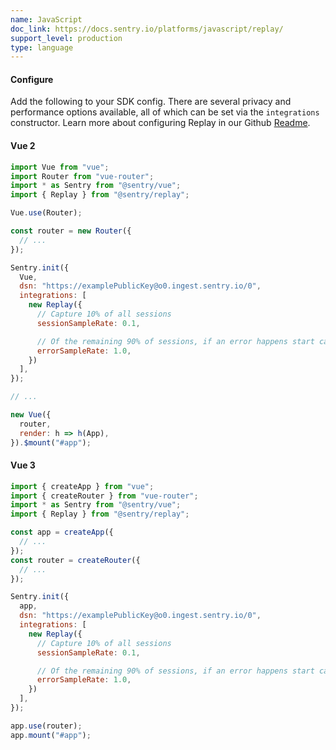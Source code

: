 ```yaml
---
name: JavaScript
doc_link: https://docs.sentry.io/platforms/javascript/replay/
support_level: production
type: language
---
```


#### Configure

Add the following to your SDK config. There are several privacy and performance options available, all of which can be set via the `integrations` constructor. Learn more about configuring Replay in our Github [Readme](https://github.com/getsentry/sentry-replay/blob/main/README.md).

#### Vue 2

```javascript
import Vue from "vue";
import Router from "vue-router";
import * as Sentry from "@sentry/vue";
import { Replay } from "@sentry/replay";

Vue.use(Router);

const router = new Router({
  // ...
});

Sentry.init({
  Vue,
  dsn: "https://examplePublicKey@o0.ingest.sentry.io/0",
  integrations: [
    new Replay({
      // Capture 10% of all sessions
      sessionSampleRate: 0.1,

      // Of the remaining 90% of sessions, if an error happens start capturing
      errorSampleRate: 1.0,
    })
  ],
});

// ...

new Vue({
  router,
  render: h => h(App),
}).$mount("#app");
```

#### Vue 3

```javascript
import { createApp } from "vue";
import { createRouter } from "vue-router";
import * as Sentry from "@sentry/vue";
import { Replay } from "@sentry/replay";

const app = createApp({
  // ...
});
const router = createRouter({
  // ...
});

Sentry.init({
  app,
  dsn: "https://examplePublicKey@o0.ingest.sentry.io/0",
  integrations: [
    new Replay({
      // Capture 10% of all sessions
      sessionSampleRate: 0.1,

      // Of the remaining 90% of sessions, if an error happens start capturing
      errorSampleRate: 1.0,
    })
  ],
});

app.use(router);
app.mount("#app");
```
